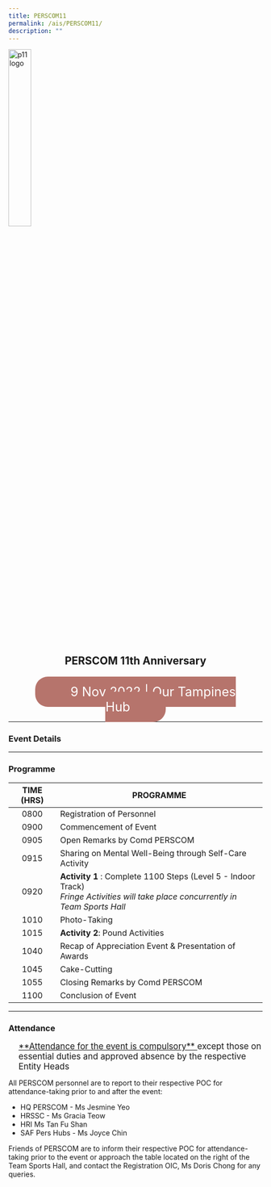 ```yaml
---
title: PERSCOM11
permalink: /ais/PERSCOM11/
description: ""
---
```

<image src="/images/PERSCOM11_RSC/P11_LOGO.png" alt="p11 logo" style="width:30%" />

<center>
	<h2> PERSCOM 11th Anniversary </h2>
	<br>
	<span style="font-size:180%; border-radius:25px; color:#ffffff; background-color: #b6746c; padding:15px 70px"> 
		9 Nov 2022 | Our Tampines Hub
	</span>
</center>

<hr>

### Event Details




<hr>

### Programme

| TIME (HRS) | PROGRAMME |
| :----------: | -------------- |
| 0800 | Registration of Personnel |
| 0900 | Commencement of Event |
| 0905 | Open Remarks by Comd PERSCOM |
| 0915 | Sharing on Mental Well-Being through Self-Care Activity |
| 0920 | **Activity 1** : Complete 1100 Steps (Level 5 - Indoor Track) <br>*Fringe Activities will take place concurrently in Team Sports Hall* |
| 1010 | Photo-Taking |
| 1015 | **Activity 2**: Pound Activities |
| 1040 | Recap of Appreciation Event & Presentation of Awards |
| 1045 | Cake-Cutting |
| 1055 | Closing Remarks by Comd PERSCOM |
| 1100 | Conclusion of Event |

<hr>

### Attendance

<div style="font-size: 120%;padding-left: 20px;">
<u> **Attendance for the event is compulsory** </u> except those on essential duties and approved absence by the respective Entity Heads
</div>
	
All PERSCOM personnel are to report to their respective POC for attendance-taking prior to and after the event:

* HQ PERSCOM - Ms Jesmine Yeo
* HRSSC - Ms Gracia Teow
* HRI Ms Tan Fu Shan
* SAF Pers Hubs - Ms Joyce Chin



Friends of PERSCOM are to inform their respective POC for attendance-taking prior to the event or approach the table located on the right of the Team Sports Hall, and contact the Registration OIC, Ms Doris Chong for any queries.